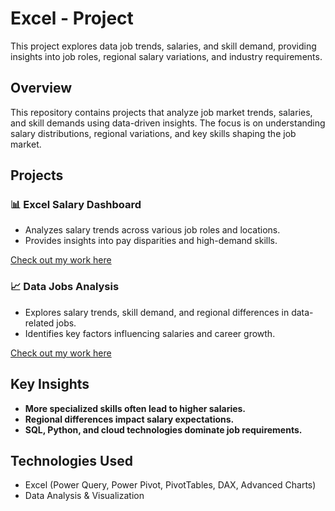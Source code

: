 # Excel - Project
  This project explores data job trends, salaries, and skill demand, providing insights into job roles, regional salary variations, and industry requirements.
## Overview

This repository contains projects that analyze job market trends, salaries, and skill demands using data-driven insights. The focus is on understanding salary distributions, regional variations, and key skills shaping the job market.

## Projects

### 📊 **Excel Salary Dashboard**
- Analyzes salary trends across various job roles and locations.
- Provides insights into pay disparities and high-demand skills.

[Check out my work here](https://github.com/Djacobs03/Excel-Project/tree/main/Project%201%20-%20Salary_Dashboard)  

 


  ### 📈 **Data Jobs Analysis**
- Explores salary trends, skill demand, and regional differences in data-related jobs.
- Identifies key factors influencing salaries and career growth.

[Check out my work here](https://github.com/Djacobs03/Excel-Project/tree/195987b3ac0fe8c77a63adfa53e29a36e062e630/Project%202%20%20-%20Salary%20Analysis)  

 


## Key Insights
- **More specialized skills often lead to higher salaries.**
- **Regional differences impact salary expectations.**
- **SQL, Python, and cloud technologies dominate job requirements.**

## Technologies Used
- Excel (Power Query, Power Pivot, PivotTables, DAX, Advanced Charts)
- Data Analysis & Visualization


  
  
